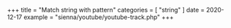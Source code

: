 +++
title = "Match string with pattern"
categories = [ "string" ]
date = 2020-12-17
example = "sienna/youtube/youtube-track.php"
+++
